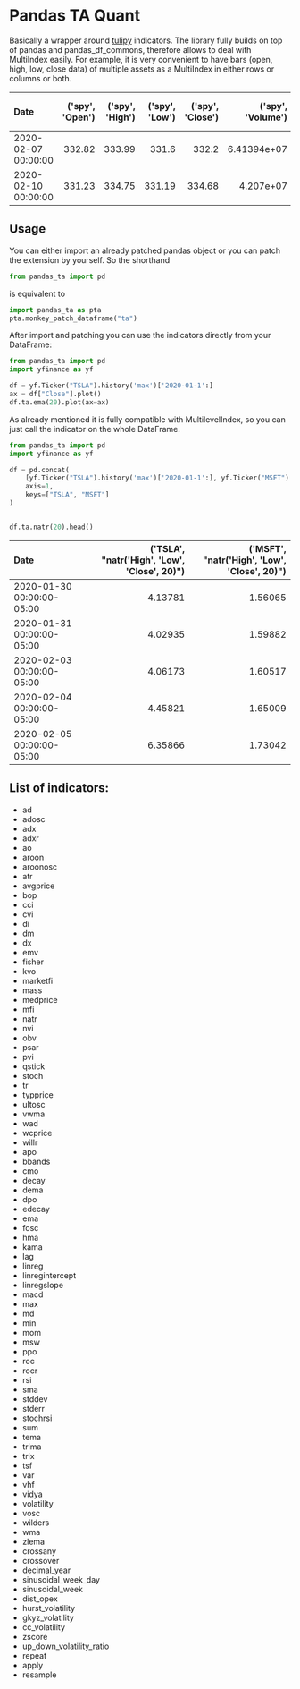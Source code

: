 # Pandas TA Quant

Basically a wrapper around [tulipy][e1] indicators. The library fully builds on top of pandas and pandas_df_commons, 
therefore allows to deal with MultiIndex easily. For example, it is very convenient to have bars 
(open, high, low, close data) of multiple assets as a MultiIndex in either rows or columns or both.

| Date                |   ('spy', 'Open') |   ('spy', 'High') |   ('spy', 'Low') |   ('spy', 'Close') |   ('spy', 'Volume') |   ('spy', 'Dividends') |   ('spy', 'Stock Splits') |   ('gld', 'Open') |   ('gld', 'High') |   ('gld', 'Low') |   ('gld', 'Close') |   ('gld', 'Volume') |   ('gld', 'Dividends') |   ('gld', 'Stock Splits') |
|:--------------------|------------------:|------------------:|-----------------:|-------------------:|--------------------:|-----------------------:|--------------------------:|------------------:|------------------:|-----------------:|-------------------:|--------------------:|-----------------------:|--------------------------:|
| 2020-02-07 00:00:00 |            332.82 |            333.99 |           331.6  |             332.2  |         6.41394e+07 |                      0 |                         0 |            147.83 |            148.18 |           147.34 |             147.79 |         6.3793e+06  |                      0 |                         0 |
| 2020-02-10 00:00:00 |            331.23 |            334.75 |           331.19 |             334.68 |         4.207e+07   |                      0 |                         0 |            148.21 |            148.45 |           147.91 |             148.17 |         5.7936e+06  |                      0 |                         0 |

## Usage

You can either import an already patched pandas object or you can patch the extension by yourself. 
So the shorthand

```python
from pandas_ta import pd
```

is equivalent to

```python
import pandas_ta as pta
pta.monkey_patch_dataframe("ta")
```
   
After import and patching you can use the indicators directly from your DataFrame:

```python
from pandas_ta import pd
import yfinance as yf

df = yf.Ticker("TSLA").history('max')['2020-01-1':]
ax = df["Close"].plot()
df.ta.ema(20).plot(ax=ax)
```

As already mentioned it is fully compatible with MultilevelIndex, so you can just 
call the indicator on the whole DataFrame.

```python
from pandas_ta import pd
import yfinance as yf

df = pd.concat(
    [yf.Ticker("TSLA").history('max')['2020-01-1':], yf.Ticker("MSFT").history('max')['2020-01-1':]],
    axis=1,
    keys=["TSLA", "MSFT"]
)


df.ta.natr(20).head()
```

| Date                      |   ('TSLA', "natr('High', 'Low', 'Close', 20)") |   ('MSFT', "natr('High', 'Low', 'Close', 20)") |
|:--------------------------|-----------------------------------------------:|-----------------------------------------------:|
| 2020-01-30 00:00:00-05:00 |                                        4.13781 |                                        1.56065 |
| 2020-01-31 00:00:00-05:00 |                                        4.02935 |                                        1.59882 |
| 2020-02-03 00:00:00-05:00 |                                        4.06173 |                                        1.60517 |
| 2020-02-04 00:00:00-05:00 |                                        4.45821 |                                        1.65009 |
| 2020-02-05 00:00:00-05:00 |                                        6.35866 |                                        1.73042 |

## List of indicators:
  * ad
  * adosc
  * adx
  * adxr
  * ao
  * aroon
  * aroonosc
  * atr
  * avgprice
  * bop
  * cci
  * cvi
  * di
  * dm
  * dx
  * emv
  * fisher
  * kvo
  * marketfi
  * mass
  * medprice
  * mfi
  * natr
  * nvi
  * obv
  * psar
  * pvi
  * qstick
  * stoch
  * tr
  * typprice
  * ultosc
  * vwma
  * wad
  * wcprice
  * willr
  * apo
  * bbands
  * cmo
  * decay
  * dema
  * dpo
  * edecay
  * ema
  * fosc
  * hma
  * kama
  * lag
  * linreg
  * linregintercept
  * linregslope
  * macd
  * max
  * md
  * min
  * mom
  * msw
  * ppo
  * roc
  * rocr
  * rsi
  * sma
  * stddev
  * stderr
  * stochrsi
  * sum
  * tema
  * trima
  * trix
  * tsf
  * var
  * vhf
  * vidya
  * volatility
  * vosc
  * wilders
  * wma
  * zlema
  * crossany
  * crossover
  * decimal_year
  * sinusoidal_week_day
  * sinusoidal_week
  * dist_opex
  * hurst_volatility
  * gkyz_volatility
  * cc_volatility
  * zscore
  * up_down_volatility_ratio
  * repeat
  * apply
  * resample

  
[e1]: https://github.com/cirla/tulipy


